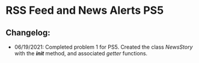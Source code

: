 # RSS Feed and News Alerts PS5
## Changelog:
* 06/19/2021: Completed problem 1 for PS5. Created the class *NewsStory* with the *__init__* method, and associated *getter* functions. 
